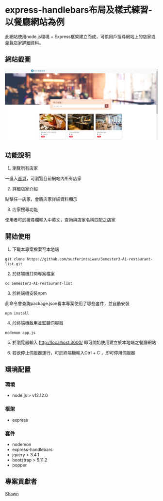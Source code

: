 # express-handlebars布局及樣式練習-以餐廳網站為例
此網站使用node.js環境 + Express框架建立而成，可供用戶搜尋網站上的店家或瀏覽店家詳細資料。

## 網站截圖
![網站截圖](https://github.com/surferintaiwan/Semester3-A1-restaurant-list/blob/master/index-photo.png?raw=true)

## 功能說明
1. 瀏覽所有店家

一進入[首頁](http://localhost:3000/)，可瀏覽目前網站內所有店家

2. 詳細店家介紹

點擊任一店家，會將店家詳細資料顯示

3. 店家搜尋功能

使用者可於搜尋欄輸入中英文，查詢與店家名稱匹配之店家

## 開始使用
1. 下載本專案檔案至本地端
```
git clone https://github.com/surferintaiwan/Semester3-A1-restaurant-list.git
```
2. 於終端機打開專案檔案
```
cd Semester3-A1-restaurant-list
```

3. 於終端機安裝npm

此命令會查詢package.json看本專案使用了哪些套件，並自動安裝
```
npm install
```

4. 於終端機啟用並監聽伺服器
```
nodemon app.js
```
5. 於瀏覽器輸入 [http://localhost:3000/](http://localhost:3000/) 即可開始使用建立於本地端之餐廳網站

6. 若欲停止伺服器運行，可於終端機輸入Ctrl + C ，即可停用伺服器
## 環境配置
### 環境
* node.js > v12.12.0
### 框架
* express
### 套件
* nodemon
* express-handlebars
* jquery > 3.4.1
* bootstrap > 5.11.2
* popper

## 專案貢獻者
[Shawn](https://github.com/surferintaiwan)


